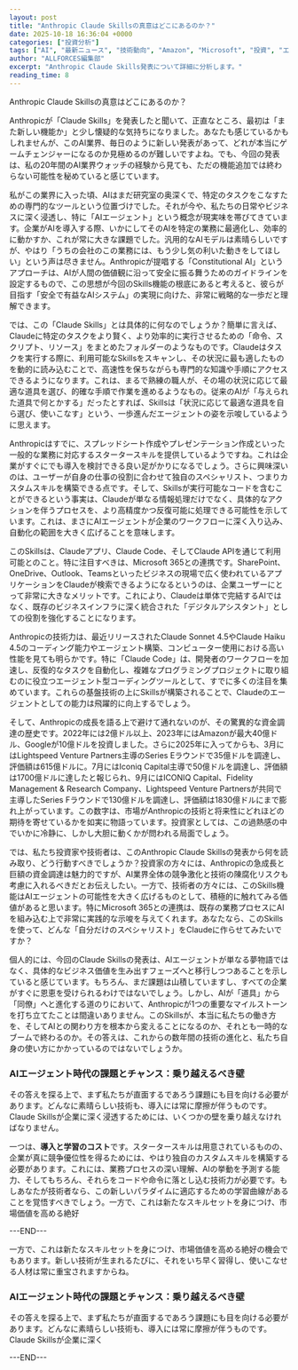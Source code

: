 ```yaml
---
layout: post
title: "Anthropic Claude Skillsの真意はどこにあるのか？"
date: 2025-10-18 16:36:04 +0000
categories: ["投資分析"]
tags: ["AI", "最新ニュース", "技術動向", "Amazon", "Microsoft", "投資", "エージェント"]
author: "ALLFORCES編集部"
excerpt: "Anthropic Claude Skills発表について詳細に分析します。"
reading_time: 8
---
```


Anthropic Claude Skillsの真意はどこにあるのか？

Anthropicが「Claude Skills」を発表したと聞いて、正直なところ、最初は「また新しい機能か」と少し懐疑的な気持ちになりました。あなたも感じているかもしれませんが、このAI業界、毎日のように新しい発表があって、どれが本当にゲームチェンジャーになるのか見極めるのが難しいですよね。でも、今回の発表は、私の20年間のAI業界ウォッチの経験から見ても、ただの機能追加では終わらない可能性を秘めていると感じています。

私がこの業界に入った頃、AIはまだ研究室の奥深くで、特定のタスクをこなすための専門的なツールという位置づけでした。それが今や、私たちの日常やビジネスに深く浸透し、特に「AIエージェント」という概念が現実味を帯びてきています。企業がAIを導入する際、いかにしてそのAIを特定の業務に最適化し、効率的に動かすか、これが常に大きな課題でした。汎用的なAIモデルは素晴らしいですが、やはり「うちの会社のこの業務には、もう少し気の利いた動きをしてほしい」という声は尽きません。Anthropicが提唱する「Constitutional AI」というアプローチは、AIが人間の価値観に沿って安全に振る舞うためのガイドラインを設定するもので、この思想が今回のSkills機能の根底にあると考えると、彼らが目指す「安全で有益なAIシステム」の実現に向けた、非常に戦略的な一歩だと理解できます。

では、この「Claude Skills」とは具体的に何なのでしょうか？簡単に言えば、Claudeに特定のタスクをより賢く、より効率的に実行させるための「命令、スクリプト、リソース」をまとめたフォルダーのようなものです。Claudeはタスクを実行する際に、利用可能なSkillsをスキャンし、その状況に最も適したものを動的に読み込むことで、高速性を保ちながらも専門的な知識や手順にアクセスできるようになります。これは、まるで熟練の職人が、その場の状況に応じて最適な道具を選び、的確な手順で作業を進めるようなもの。従来のAIが「与えられた道具で何とかする」だったとすれば、Skillsは「状況に応じて最適な道具を自ら選び、使いこなす」という、一歩進んだエージェントの姿を示唆しているように思えます。

Anthropicはすでに、スプレッドシート作成やプレゼンテーション作成といった一般的な業務に対応するスタータースキルを提供しているようですね。これは企業がすぐにでも導入を検討できる良い足がかりになるでしょう。さらに興味深いのは、ユーザーが自身の仕事の役割に合わせて独自のスペシャリスト、つまりカスタムスキルを構築できる点です。そして、Skillsが実行可能なコードを含むことができるという事実は、Claudeが単なる情報処理だけでなく、具体的なアクションを伴うプロセスを、より高精度かつ反復可能に処理できる可能性を示しています。これは、まさにAIエージェントが企業のワークフローに深く入り込み、自動化の範囲を大きく広げることを意味します。

このSkillsは、Claudeアプリ、Claude Code、そしてClaude APIを通じて利用可能とのこと。特に注目すべきは、Microsoft 365との連携です。SharePoint、OneDrive、Outlook、Teamsといったビジネスの現場で広く使われているアプリケーションをClaudeが検索できるようになるというのは、企業ユーザーにとって非常に大きなメリットです。これにより、Claudeは単体で完結するAIではなく、既存のビジネスインフラに深く統合された「デジタルアシスタント」としての役割を強化することになります。

Anthropicの技術力は、最近リリースされたClaude Sonnet 4.5やClaude Haiku 4.5のコーディング能力やエージェント構築、コンピューター使用における高い性能を見ても明らかです。特に「Claude Code」は、開発者のワークフローを加速し、反復的なタスクを自動化し、複雑なプログラミングプロジェクトに取り組むのに役立つエージェント型コーディングツールとして、すでに多くの注目を集めています。これらの基盤技術の上にSkillsが構築されることで、Claudeのエージェントとしての能力は飛躍的に向上するでしょう。

そして、Anthropicの成長を語る上で避けて通れないのが、その驚異的な資金調達の歴史です。2022年には2億ドル以上、2023年にはAmazonが最大40億ドル、Googleが10億ドルを投資しました。さらに2025年に入ってからも、3月にはLightspeed Venture Partners主導のSeries Eラウンドで35億ドルを調達し、評価額は615億ドルに。7月にはIconiq Capital主導で50億ドルを調達し、評価額は1700億ドルに達したと報じられ、9月にはICONIQ Capital、Fidelity Management & Research Company、Lightspeed Venture Partnersが共同で主導したSeries Fラウンドで130億ドルを調達し、評価額は1830億ドルにまで膨れ上がっています。この数字は、市場がAnthropicの技術と将来性にどれほどの期待を寄せているかを如実に物語っています。投資家としては、この過熱感の中でいかに冷静に、しかし大胆に動くかが問われる局面でしょう。

では、私たち投資家や技術者は、このAnthropic Claude Skillsの発表から何を読み取り、どう行動すべきでしょうか？投資家の方々には、Anthropicの急成長と巨額の資金調達は魅力的ですが、AI業界全体の競争激化と技術の陳腐化リスクも考慮に入れるべきだとお伝えしたい。一方で、技術者の方々には、このSkills機能はAIエージェントの可能性を大きく広げるものとして、積極的に触れてみる価値があると思います。特にMicrosoft 365との連携は、既存の業務プロセスにAIを組み込む上で非常に実践的な示唆を与えてくれます。あなたなら、このSkillsを使って、どんな「自分だけのスペシャリスト」をClaudeに作らせてみたいですか？

個人的には、今回のClaude Skillsの発表は、AIエージェントが単なる夢物語ではなく、具体的なビジネス価値を生み出すフェーズへと移行しつつあることを示していると感じています。もちろん、まだ課題は山積していますし、すべての企業がすぐに恩恵を受けられるわけではないでしょう。しかし、AIが「道具」から「同僚」へと進化する道のりにおいて、Anthropicが1つの重要なマイルストーンを打ち立てたことは間違いありません。このSkillsが、本当に私たちの働き方を、そしてAIとの関わり方を根本から変えることになるのか、それとも一時的なブームで終わるのか。その答えは、これからの数年間の技術の進化と、私たち自身の使い方にかかっているのではないでしょうか。

### AIエージェント時代の課題とチャンス：乗り越えるべき壁

その答えを探る上で、まず私たちが直面するであろう課題にも目を向ける必要があります。どんなに素晴らしい技術も、導入には常に摩擦が伴うものです。Claude Skillsが企業に深く浸透するためには、いくつかの壁を乗り越えなければなりません。

一つは、**導入と学習のコスト**です。スタータースキルは用意されているものの、企業が真に競争優位性を得るためには、やはり独自のカスタムスキルを構築する必要があります。これには、業務プロセスの深い理解、AIの挙動を予測する能力、そしてもちろん、それらをコードや命令に落とし込む技術力が必要です。もしあなたが技術者なら、この新しいパラダイムに適応するための学習曲線があることを覚悟すべきでしょう。一方で、これは新たなスキルセットを身につけ、市場価値を高める絶好

---END---

一方で、これは新たなスキルセットを身につけ、市場価値を高める絶好の機会でもあります。新しい技術が生まれるたびに、それをいち早く習得し、使いこなせる人材は常に重宝されますからね。

### AIエージェント時代の課題とチャンス：乗り越えるべき壁

その答えを探る上で、まず私たちが直面するであろう課題にも目を向ける必要があります。どんなに素晴らしい技術も、導入には常に摩擦が伴うものです。Claude Skillsが企業に深く

---END---